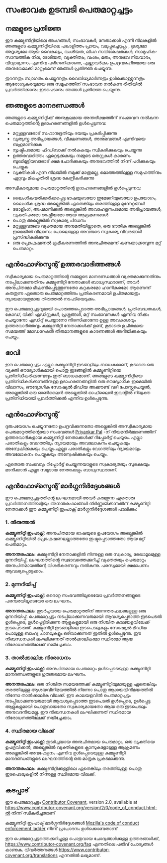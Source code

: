 # സംഭാവക ഉടമ്പടി പെരുമാറ്റച്ചട്ടം

## നമ്മളുടെ പ്രതിജ്ഞ

ഈ കമ്മ്യൂണിറ്റിയിലെ അംഗങ്ങൾ, സംഭാവകർ, നേതാക്കൾ എന്നീ നിലകളിൽ ഞങ്ങളുടെ കമ്മ്യൂണിറ്റിയിലെ പങ്കാളിത്തം പ്രായം, വലുപ്പച്ചെറുപ്പം , ദൃശ്യമോ അദൃശ്യമോ ആയ വൈകല്യം, വംശീയത, ലിംഗ സവിശേഷതകൾ, സാമൂഹിക-സാമ്പത്തിക നില, ദേശീയത, വ്യക്തിത്വം, വംശം, മതം, അനുഭവ നിലവാരം, വിദ്യാഭ്യാസം എന്നിവ പരിഗണിക്കാതെ, എല്ലാവർക്കും ഉപദ്രവരഹിതമായ ഒരു അനുഭവമാക്കി മാറ്റുമെന്ന് ഞങ്ങൾ പ്രതിജ്ഞ ചെയ്യുന്നു.

തുറന്നതും സ്വാഗതം ചെയ്യുന്നതും വൈവിധ്യമാർന്നതും ഉൾക്കൊള്ളുന്നതും ആരോഗ്യകരവുമായ ഒരു സമൂഹത്തിന് സംഭാവന നൽകുന്ന രീതിയിൽ പ്രവർത്തിക്കാനും ഇടപെടാനും ഞങ്ങൾ പ്രതിജ്ഞ ചെയ്യുന്നു.

## ഞങ്ങളുടെ മാനദണ്ഡങ്ങൾ

ഞങ്ങളുടെ കമ്മ്യൂണിറ്റിക്ക് അനുകൂലമായ അന്തരീക്ഷത്തിന് സംഭാവന നൽകുന്ന പെരുമാറ്റത്തിന്റെ ഉദാഹരണങ്ങളിൽ ഉൾപ്പെടുന്നവ:

- മറ്റുള്ളവരോട് സഹാനുഭൂതിയും ദയയും പ്രകടിപ്പിക്കുന്നു
- വ്യത്യസ്ത അഭിപ്രായങ്ങൾ, വീക്ഷണങ്ങൾ, അനുഭവങ്ങൾ എന്നിവയെ ബഹുമാനിക്കുക
- സൃഷ്ടിപരമായ ഫീഡ്‌ബാക്ക് നൽകുകയും സ്വീകരിക്കുകയും ചെയ്യുന്നു
- ഉത്തരവാദിത്തം ഏറ്റെടുക്കുകയും  നമ്മുടെ തെറ്റുകൾ കാരണം ബുദ്ധിമുട്ടിയവരോട് ക്ഷമ ചോദിക്കുകയും അനുഭവത്തിൽ നിന്ന് പഠിക്കുകയും ചെയ്യുക
- വ്യക്തികൾ എന്ന നിലയിൽ നമുക്ക് മാത്രമല്ല, മൊത്തത്തിലുള്ള സമൂഹത്തിനും ഏറ്റവും മികച്ചതിൽ ശ്രദ്ധ കേന്ദ്രീകരിക്കുന്നു

അസ്വീകാര്യമായ പെരുമാറ്റത്തിന്റെ ഉദാഹരണങ്ങളിൽ ഉൾപ്പെടുന്നവ:

- ലൈംഗികവൽക്കരിക്കപ്പെട്ട ഭാഷയുടെയോ ഇമേജറിയുടെയോ ഉപയോഗം, ലൈംഗിക ശ്രദ്ധ അല്ലെങ്കിൽ ഏതെങ്കിലും തരത്തിലുള്ള മുന്നേറ്റങ്ങൾ
- ട്രോളിംഗ്, അപമാനിക്കൽ അല്ലെങ്കിൽ അവഹേളനപരമായ അഭിപ്രായങ്ങൾ, വ്യക്തിപരമോ രാഷ്ട്രീയമോ ആയ ആക്രമണങ്ങൾ
- പൊതു അല്ലെങ്കിൽ സ്വകാര്യ പീഡനം
- മറ്റുള്ളവരുടെ വ്യക്തമായ അനുമതിയില്ലാതെ, ഒരു ഭൗതിക അല്ലെങ്കിൽ ഇമെയിൽ വിലാസം പോലെയുള്ള അവരുടെ സ്വകാര്യ വിവരങ്ങൾ പ്രസിദ്ധീകരിക്കുന്നു
- ഒരു പ്രൊഫഷണൽ ക്രമീകരണത്തിൽ അനുചിതമെന്ന് കണക്കാക്കാവുന്ന മറ്റ് പെരുമാറ്റം

## എൻഫോഴ്സ്മെന്റ് ഉത്തരവാദിത്തങ്ങൾ

സ്വീകാര്യമായ പെരുമാറ്റത്തിന്റെ നമ്മളുടെ  മാനദണ്ഡങ്ങൾ വ്യക്തമാക്കുന്നതിനും നടപ്പിലാക്കുന്നതിനും കമ്മ്യൂണിറ്റി നേതാക്കൾ ബാധ്യസ്ഥരാണ്, അവർ അനുചിതമോ ഭീഷണിപ്പെടുത്തുന്നതോ കുറ്റകരമോ ഹാനികരമോ ആണെന്ന് കരുതുന്ന ഏതൊരു പെരുമാറ്റത്തിനും പ്രതികരണമായി ഉചിതമായതും ന്യായമായതുമായ തിരുത്തൽ നടപടിയെടുക്കും.

ഈ പെരുമാറ്റച്ചട്ടവുമായി പൊരുത്തപ്പെടാത്ത അഭിപ്രായങ്ങൾ, പ്രതിബദ്ധതകൾ, കോഡ്, വിക്കി എഡിറ്റുകൾ, പ്രശ്നങ്ങൾ, മറ്റ് സംഭാവനകൾ എന്നിവ നീക്കം ചെയ്യാനോ എഡിറ്റ് ചെയ്യാനോ നിരസിക്കാനോ ഉള്ള അവകാശവും ഉത്തരവാദിത്തവും കമ്മ്യൂണിറ്റി നേതാക്കൾക്ക് ഉണ്ട്, കൂടാതെ ഉചിതമായ സമയത്ത് മോഡറേഷൻ തീരുമാനങ്ങളുടെ കാരണങ്ങൾ അറിയിക്കുകയും ചെയ്യും.

## ഭാവി

ഈ പെരുമാറ്റച്ചട്ടം എല്ലാ കമ്മ്യൂണിറ്റി ഇടങ്ങളിലും ബാധകമാണ്, കൂടാതെ ഒരു വ്യക്തി ഔദ്യോഗികമായി പൊതു ഇടങ്ങളിൽ കമ്മ്യൂണിറ്റിയെ പ്രതിനിധീകരിക്കുമ്പോഴും ഇത് ബാധകമാണ്. ഞങ്ങളുടെ കമ്മ്യൂണിറ്റിയെ പ്രതിനിധീകരിക്കുന്നതിനുള്ള ഉദാഹരണങ്ങളിൽ ഒരു ഔദ്യോഗിക ഇമെയിൽ വിലാസം, ഔദ്യോഗിക സോഷ്യൽ മീഡിയ അക്കൗണ്ട് വഴി പോസ്റ്റുചെയ്യൽ, അല്ലെങ്കിൽ ഒരു ഓൺലൈൻ അല്ലെങ്കിൽ ഓഫ്‌ലൈൻ ഇവന്റിൽ നിയുക്ത പ്രതിനിധിയായി പ്രവർത്തിക്കൽ എന്നിവ ഉൾപ്പെടുന്നു.

## എൻഫോഴ്സ്മെന്റ്

ദുരുപയോഗം ചെയ്യുന്നതോ ഉപദ്രവിക്കുന്നതോ അല്ലെങ്കിൽ അസ്വീകാര്യമായ പെരുമാറ്റത്തിന്റെയോ സംഭവങ്ങൾ [Priyankar Pal](https://twitter.com/Priyankarpal.) -ന് നിയമനിർമ്മാണത്തിന് ഉത്തരവാദികളായ കമ്മ്യൂണിറ്റി നേതാക്കൾക്ക് റിപ്പോർട്ട് ചെയ്യാം. എല്ലാ പരാതികളും വേഗത്തിലും ന്യായമായും അവലോകനം ചെയ്യുകയും അന്വേഷിക്കുകയും ചെയ്യും.എല്ലാ പരാതികളും വേഗത്തിലും ന്യായമായും അവലോകനം ചെയ്യുകയും അന്വേഷിക്കുകയും ചെയ്യും.

ഏതൊരു സംഭവവും റിപ്പോർട്ട് ചെയ്യുന്നയാളുടെ സ്വകാര്യതയും സുരക്ഷയും മാനിക്കാൻ എല്ലാ സമുദായ നേതാക്കളും ബാധ്യസ്ഥരാണ്.

## എൻഫോഴ്സ്മെന്റ് മാർഗ്ഗനിർദ്ദേശങ്ങൾ

ഈ പെരുമാറ്റച്ചട്ടത്തിന്റെ ലംഘനമായി അവർ കരുതുന്ന ഏതൊരു പ്രവർത്തനത്തിന്റെയും അനന്തരഫലങ്ങൾ നിർണ്ണയിക്കുന്നതിന് കമ്മ്യൂണിറ്റി നേതാക്കൾ ഈ കമ്മ്യൂണിറ്റി ഇംപാക്റ്റ് മാർഗ്ഗനിർദ്ദേശങ്ങൾ പാലിക്കും:

### 1. തിരുത്തൽ

**കമ്മ്യൂണിറ്റി ഇംപാക്റ്റ്**: അനുചിതമായ ഭാഷയുടെ ഉപയോഗം അല്ലെങ്കിൽ കമ്മ്യൂണിറ്റിയിൽ പ്രൊഫഷണലല്ലാത്തതോ ഇഷ്ടപ്പെടാത്തതോ ആയ മറ്റ് പെരുമാറ്റം.

**അനന്തരഫലം**: കമ്മ്യൂണിറ്റി നേതാക്കളിൽ നിന്നുള്ള ഒരു സ്വകാര്യ, രേഖാമൂലമുള്ള മുന്നറിയിപ്പ്, ലംഘനത്തിന്റെ സ്വഭാവത്തെക്കുറിച്ച് വ്യക്തതയും പെരുമാറ്റം അനുചിതമായതിന്റെ വിശദീകരണവും നൽകുന്നു. പരസ്യമായി ക്ഷമാപണം ആവശ്യപ്പെട്ടേക്കാം.

### 2. മുന്നറിയിപ്പ്

**കമ്മ്യൂണിറ്റി ഇംപാക്റ്റ്**: ഒരൊറ്റ സംഭവത്തിലൂടെയോ പ്രവർത്തനങ്ങളുടെ പരമ്പരയിലൂടെയോ ഒരു ലംഘനം.

**അനന്തരഫലം**: തുടർച്ചയായ പെരുമാറ്റത്തിന് അനന്തരഫലങ്ങളുള്ള ഒരു മുന്നറിയിപ്പ്. പെരുമാറ്റച്ചട്ടം നടപ്പിലാക്കുന്നവരുമായി ആവശ്യപ്പെടാത്ത ഇടപെടൽ ഉൾപ്പെടെ, ഉൾപ്പെട്ടിരിക്കുന്ന ആളുകളുമായി ഒരു നിശ്ചിത കാലയളവിലേക്ക് ഇടപെടരുത്. കമ്മ്യൂണിറ്റി ഇടങ്ങളിലെ ഇടപെടലുകളും സോഷ്യൽ മീഡിയ പോലുള്ള ബാഹ്യ ചാനലുകളും ഒഴിവാക്കുന്നത് ഇതിൽ ഉൾപ്പെടുന്നു. ഈ നിബന്ധനകൾ ലംഘിക്കുന്നത് താൽക്കാലികമോ സ്ഥിരമോ ആയ നിരോധനത്തിലേക്ക് നയിച്ചേക്കാം.

### 3. താൽക്കാലിക നിരോധനം

**കമ്മ്യൂണിറ്റി ഇംപാക്റ്റ്**: അനുചിതമായ പെരുമാറ്റം ഉൾപ്പെടെയുള്ള കമ്മ്യൂണിറ്റി മാനദണ്ഡങ്ങളുടെ ഗുരുതരമായ ലംഘനം.

**അനന്തരഫലം**: ഒരു നിശ്ചിത സമയത്തേക്ക് കമ്മ്യൂണിറ്റിയുമായുള്ള ഏതെങ്കിലും തരത്തിലുള്ള ആശയവിനിമയത്തിൽ നിന്നോ പൊതു ആശയവിനിമയത്തിൽ നിന്നോ താൽക്കാലിക വിലക്ക്. ഈ കാലയളവിൽ പെരുമാറ്റച്ചട്ടം നടപ്പിലാക്കുന്നവരുമായി ആവശ്യപ്പെടാത്ത ഇടപെടൽ ഉൾപ്പെടെ, ഉൾപ്പെട്ട ആളുകളുമായി പൊതുവായതോ സ്വകാര്യമായതോ ആയ ഒരു ഇടപെടലും അനുവദനീയമല്ല. ഈ നിബന്ധനകൾ ലംഘിക്കുന്നത് സ്ഥിരമായ നിരോധനത്തിലേക്ക് നയിച്ചേക്കാം.

### 4. സ്ഥിരമായ വിലക്ക്

**കമ്മ്യൂണിറ്റി ഇംപാക്റ്റ്**: തുടർച്ചയായ അനുചിതമായ പെരുമാറ്റം, ഒരു വ്യക്തിയെ ഉപദ്രവിക്കൽ, അല്ലെങ്കിൽ വ്യക്തികളുടെ ക്ലാസുകളോടുള്ള ആക്രമണം അല്ലെങ്കിൽ അവഹേളനം എന്നിവ ഉൾപ്പെടെയുള്ള കമ്മ്യൂണിറ്റി മാനദണ്ഡങ്ങളുടെ ലംഘനത്തിന്റെ ഒരു മാതൃക പ്രകടമാക്കുന്നു.

**അനന്തരഫലം**: കമ്മ്യൂണിറ്റിക്കുള്ളിലെ ഏതെങ്കിലും തരത്തിലുള്ള പൊതു ഇടപെടലുകളിൽ നിന്നുള്ള സ്ഥിരമായ വിലക്ക്.

## കടപ്പാട്

ഈ പെരുമാറ്റച്ചട്ടം [Contributor Covenant][homepage],
version 2.0, available at
https://www.contributor-covenant.org/version/2/0/code_of_conduct.html-ൽ നിന്ന് സ്വീകരിച്ചതാണ്

കമ്മ്യൂണിറ്റി ഇംപാക്ട് മാർഗ്ഗനിർദ്ദേശങ്ങൾ [Mozilla's code of conduct
enforcement ladder](https://github.com/mozilla/diversity) നിന്ന് പ്രചോദനം ഉൾക്കൊണ്ടതാണ്

[homepage]: https://www.contributor-covenant.org

ഈ പെരുമാറ്റച്ചട്ടത്തെക്കുറിച്ചുള്ള പൊതുവായ ചോദ്യങ്ങൾക്കുള്ള ഉത്തരങ്ങൾക്ക്, https://www.contributor-covenant.org/faq എന്നതിലെ പതിവ് ചോദ്യങ്ങൾ കാണുക. വിവർത്തനങ്ങൾ https://www.contributor-covenant.org/translations എന്നതിൽ ലഭ്യമാണ്.
